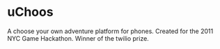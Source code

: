 uChoos
======

A choose your own adventure platform for phones. Created for the 2011 NYC Game Hackathon. Winner of the twilio prize.